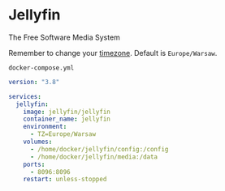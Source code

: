 # Jellyfin
The Free Software Media System

Remember to change your [timezone](https://kevinnovak.github.io/Time-Zone-Picker/). Default is ``Europe/Warsaw``.

``docker-compose.yml``
```yaml
version: "3.8"

services:
  jellyfin:
    image: jellyfin/jellyfin
    container_name: jellyfin
    environment:
      - TZ=Europe/Warsaw
    volumes:
      - /home/docker/jellyfin/config:/config
      - /home/docker/jellyfin/media:/data
    ports:
      - 8096:8096
    restart: unless-stopped
```